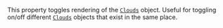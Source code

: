 This property toggles rendering of the [`Clouds`](https://create.roblox.com/docs/reference/engine/classes/Clouds) object. Useful for
toggling on/off different [`Clouds`](https://create.roblox.com/docs/reference/engine/classes/Clouds) objects that exist in the same
place.